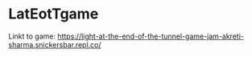# LatEotTgame

Linkt to game: https://light-at-the-end-of-the-tunnel-game-jam-akreti-sharma.snickersbar.repl.co/
